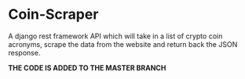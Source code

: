 # Coin-Scraper
A django rest framework API which will take in a list of crypto coin acronyms, scrape the data from the website and return back the JSON response.


**THE CODE IS ADDED TO THE MASTER BRANCH**
